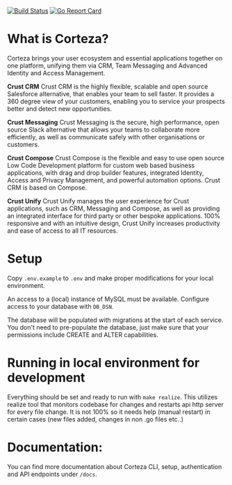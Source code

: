 [![Build Status](https://drone.crust.tech/api/badges/cortezaproject/corteza/status.svg)](https://drone.crust.tech/cortezaproject/corteza)
[![Go Report Card](https://goreportcard.com/badge/github.com/cortezaproject/corteza-server)](https://goreportcard.com/report/github.com/cortezaproject/corteza-server)

# What is Corteza?

Corteza brings your user ecosystem and essential applications together on one 
platform, unifying them via CRM, Team Messaging and Advanced Identity and 
Access Management.

**Crust CRM**
Crust CRM is the highly flexible, scalable and open source Salesforce alternative, that enables your team to sell faster. It provides a 360 degree view of your customers, enabling you to service your prospects better and detect new opportunities.

**Crust Messaging**
Crust Messaging is the secure, high performance, open source Slack alternative that allows your teams to collaborate more efficiently, as well as communicate safely with other organisations or customers.

**Crust Compose**
Crust Compose is the flexible and easy to use open source Low Code Development platform for custom web based business applications, with drag and drop builder features, integrated Identity, Access and Privacy Management, and powerful automation options. Crust CRM is based on Compose.

**Crust Unify**
Crust Unify manages the user experience for Crust applications, such as CRM, Messaging and Compose, as well as providing an integrated interface for third party or other bespoke applications. 100% responsive and with an intuitive design, Crust Unify increases productivity and ease of access to all IT resources.

# Setup

Copy `.env.example` to `.env` and make proper modifications for your local environment.

An access to a (local) instance of MySQL must be available.
Configure access to your database with `DB_DSN`.

The database will be populated with migrations at the start of each service. You don't need to pre-populate the database, just make sure that your permissions include CREATE and ALTER capabilities.

# Running in local environment for development

Everything should be set and ready to run with `make realize`. This utilizes realize 
tool that monitors codebase for changes and restarts api http server for every file change. It is not 100% so it needs help (manual restart) in certain cases (new files added, changes in non .go files etc..)

# Documentation:

You can find more documentation about Corteza CLI, setup, authentication and API endpoints under `/docs`.

